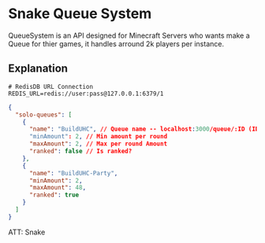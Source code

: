 # Snake Queue System

QueueSystem is an API designed for Minecraft Servers who wants make a Queue for thier games, it handles arround 2k players per instance.

## Explanation

```
# RedisDB URL Connection
REDIS_URL=redis://user:pass@127.0.0.1:6379/1
```

```json
{
  "solo-queues": [
    {
      "name": "BuildUHC", // Queue name -- localhost:3000/queue/:ID (ID = BuildUHC)
      "minAmount": 2, // Min amount per round
      "maxAmount": 2, // Max per round Amount
      "ranked": false // Is ranked?
    },
    {
      "name": "BuildUHC-Party",
      "minAmount": 2,
      "maxAmount": 48,
      "ranked": true
    }
  ]
}
```

ATT: Snake
